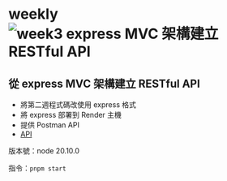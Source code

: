 # weekly ![week3 express MVC 架構建立 RESTful API](https://img.shields.io/badge/week3%20%20-%20%20express%20MVC%20%E6%9E%B6%E6%A7%8B%E5%BB%BA%E7%AB%8B%20RESTful%20API%20-8A2Be2?logo=express)
## 從 express MVC 架構建立 RESTful API
* 將第二週程式碼改使用 express 格式
* 將 express 部署到 Render 主機
* 提供 Postman API
* [API](https://weekly-node-api-2024.onrender.com/)

版本號：node 20.10.0

指令：`pnpm start`
